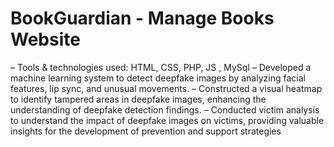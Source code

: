 # BookGuardian - Manage Books Website
– Tools & technologies used: HTML, CSS, PHP, JS , MySql
– Developed a machine learning system to detect deepfake images by analyzing facial features, lip sync, and unusual
movements.
– Constructed a visual heatmap to identify tampered areas in deepfake images, enhancing the understanding of
deepfake detection findings.
– Conducted victim analysis to understand the impact of deepfake images on victims, providing valuable insights
for the development of prevention and support strategies
